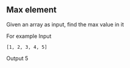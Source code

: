 ## Max element

Given an array as input, find the max value in it

For example
Input

```
[1, 2, 3, 4, 5]
```

Output
5
